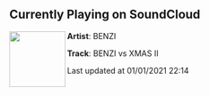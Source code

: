 ## Currently Playing on SoundCloud

[<img align="left" width="100" src="https://i1.sndcdn.com/artworks-bjIhDt3TBIWb49hF-yrZVvg-t50x50.jpg">](https://soundcloud.com/benzi/xmas2)

**Artist**: BENZI 

**Track**: BENZI vs XMAS II

Last updated at 01/01/2021 22:14
